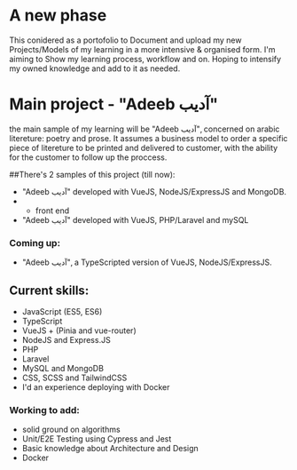 # A new phase

This conidered as a portofolio to Document and upload my new Projects/Models of my learning in a more intensive & organised form. I'm aiming to Show my learning process, workflow and on. Hoping to intensify my owned knowledge and add to it as needed.

# Main project - "Adeeb آديب"

the main sample of my learning will be "Adeeb آديب", concerned on arabic litereture: poetry and prose.
It assumes a business model to order a specific piece of litereture to be printed and delivered to customer, with the ability for the customer to follow up the proccess.

##There's 2 samples of this project (till now):
- "Adeeb آديب" developed with VueJS, NodeJS/ExpressJS and MongoDB.
- - front end
- "Adeeb آديب" developed with VueJS, PHP/Laravel and mySQL

### Coming up:
- "Adeeb آديب", a TypeScripted version of VueJS, NodeJS/ExpressJS.

## Current skills:
- JavaScript (ES5, ES6)
- TypeScript
- VueJS + (Pinia and vue-router)
- NodeJS and Express.JS
- PHP
- Laravel
- MySQL and MongoDB
- CSS, SCSS and TailwindCSS
- I'd an experience deploying with Docker
### Working to add:
- solid ground on algorithms
- Unit/E2E Testing using Cypress and Jest
- Basic knowledge about Architecture and Design
- Docker
